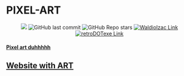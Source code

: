 # PIXEL-ART 

<p align='center'>
  <img src="https://hits.seeyoufarm.com/api/count/incr/badge.svg?url=https%3A%2F%2Fwaldioizac.github.io&count_bg=%2379C83D&title_bg=%23555555&icon=&icon_color=%23E7E7E7&title=Views&edge_flat=false"/></a>
  <img alt="GitHub last commit" src="https://img.shields.io/github/last-commit/waldioizac/waldioizac.github.io?color=blue">
  <img alt="GitHub Repo stars" src="https://img.shields.io/github/stars/waldioizac/waldioizac.github.io?style=social">
  <a href="https://github.com/waldioizac/"><img alt="WaldioIzac Link" src="https://img.shields.io/badge/Artist-Waldioizac-orange">
<a href="https://github.com/retroDOTexe/"><img alt="retroDOTexe Link" src="https://img.shields.io/badge/Programmer-retroDOTexe-red">
</p>

#### Pixel art duhhhhh

## [Website with ART](https://waldioizac.github.io)
